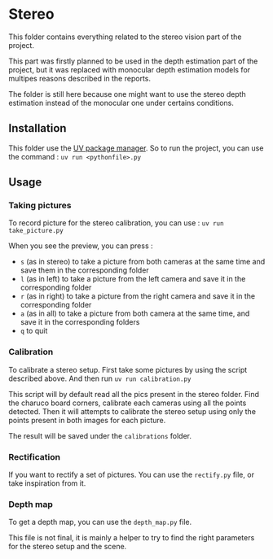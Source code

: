 # Stereo

This folder contains everything related to the stereo vision part of the project.

This part was firstly planned to be used in the depth estimation part of the project, but it was replaced with monocular depth estimation models for multipes reasons described in the reports.

The folder is still here because one might want to use the stereo depth estimation instead of the monocular one under certains conditions.


## Installation

This folder use the [UV package manager](https://docs.astral.sh/uv/getting-started/installation/).
So to run the project, you can use the command : `uv run <pythonfile>.py`

## Usage

### Taking pictures

To record picture for the stereo calibration, you can use : `uv run take_picture.py`

When you see the preview, you can press :

- `s` (as in stereo) to take a picture from both cameras at the same time and save them in the corresponding folder
- `l` (as in left) to take a picture from the left camera and save it in the corresponding folder
- `r` (as in right) to take a picture from the right camera and save it in the corresponding folder
- `a` (as in all) to take a picture from both camera at the same time, and save it in the corresponding folders
- `q` to quit

### Calibration

To calibrate a stereo setup. First take some pictures by using the script described above. And then run `uv run calibration.py`

This script will by default read all the pics present in the stereo folder. Find the charuco board corners, calibrate each cameras using all the points detected.
Then it will attempts to calibrate the stereo setup using only the points present in both images for each picture.

The result will be saved under the `calibrations` folder.

### Rectification

If you want to rectify a set of pictures. You can use the `rectify.py` file, or take inspiration from it.


### Depth map

To get a depth map, you can use the `depth_map.py` file.

This file is not final, it is mainly a helper to try to find the right parameters for the stereo setup and the scene.
